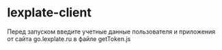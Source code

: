 # lexplate-client

Перед запуском введите учетные данные пользователя и приложения от сайта go.lexplate.ru в файле getToken.js
